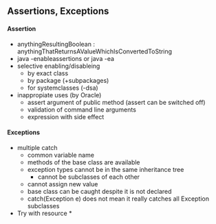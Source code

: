 ## Assertions, Exceptions

#### Assertion
* anythingResultingBoolean : anythingThatReturnsAValueWhichIsConvertedToString
* java -enableassertions or java -ea
* selective enabling/disableing
  * by exact class
  * by package (+subpackages)
  * for systemclasses (-dsa)
* inappropiate uses (by Oracle)
  * assert argument of public method (assert can be switched off)
  * validation of command line arguments
  * expression with side effect
  
#### Exceptions
* multiple catch
  * common variable name
  * methods of the base class are available
  * exception types cannot be in the same inheritance tree
    * cannot be subclasses of each other
  * cannot assign new value
  * base class can be caught despite it is not declared
  * catch(Exception e) does not mean it really catches all Exception subclasses
* Try with resource
  * 
  
  
  

